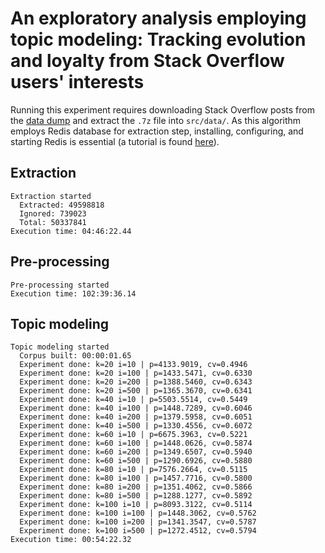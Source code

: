 # An exploratory analysis employing topic modeling: Tracking evolution and loyalty from Stack Overflow users' interests


Running this experiment requires downloading Stack Overflow posts from the [data dump](https://archive.org/download/stackexchange/stackoverflow.com-Posts.7z) and extract the `.7z` file into ```src/data/```. As this algorithm employs Redis database for extraction step, installing, configuring, and starting Redis is essential (a tutorial is found [here](https://redis.io/topics/quickstart)).

## Extraction

```
Extraction started
  Extracted: 49598818
  Ignored: 739023
  Total: 50337841
Execution time: 04:46:22.44
```

## Pre-processing

```
Pre-processing started
Execution time: 102:39:36.14
```

## Topic modeling

```
Topic modeling started
  Corpus built: 00:00:01.65
  Experiment done: k=20 i=10 | p=4133.9019, cv=0.4946
  Experiment done: k=20 i=100 | p=1433.5471, cv=0.6330
  Experiment done: k=20 i=200 | p=1388.5460, cv=0.6343
  Experiment done: k=20 i=500 | p=1365.3670, cv=0.6341
  Experiment done: k=40 i=10 | p=5503.5514, cv=0.5449
  Experiment done: k=40 i=100 | p=1448.7289, cv=0.6046
  Experiment done: k=40 i=200 | p=1379.5958, cv=0.6051
  Experiment done: k=40 i=500 | p=1330.4556, cv=0.6072
  Experiment done: k=60 i=10 | p=6675.3963, cv=0.5221
  Experiment done: k=60 i=100 | p=1448.0626, cv=0.5874
  Experiment done: k=60 i=200 | p=1349.6507, cv=0.5940
  Experiment done: k=60 i=500 | p=1290.6926, cv=0.5880
  Experiment done: k=80 i=10 | p=7576.2664, cv=0.5115
  Experiment done: k=80 i=100 | p=1457.7716, cv=0.5800
  Experiment done: k=80 i=200 | p=1351.4062, cv=0.5866
  Experiment done: k=80 i=500 | p=1288.1277, cv=0.5892
  Experiment done: k=100 i=10 | p=8093.3122, cv=0.5114
  Experiment done: k=100 i=100 | p=1448.3062, cv=0.5762
  Experiment done: k=100 i=200 | p=1341.3547, cv=0.5787
  Experiment done: k=100 i=500 | p=1272.4512, cv=0.5794
Execution time: 00:54:22.32
```